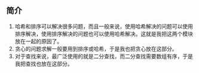 
## 简介
1. 哈希和排序可以解决很多问题，而且一般来说，使用哈希解决的问题可以使用排序解决，使用排序解决的问题也可以使用哈希解决。这就是我把这两个模块放在一起的原因了。
2. 贪心的问题求解一般要用到排序或哈希，于是我也把贪心放在这部分。
3. 对于查找来说，最广泛使用的就是二分查找，而二分查找需要数组有序，于是我把查找也放在这部分。